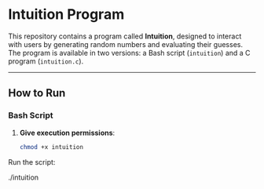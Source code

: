 # Intuition Program

This repository contains a program called **Intuition**, designed to interact with users by generating random numbers and evaluating their guesses. The program is available in two versions: a Bash script (`intuition`) and a C program (`intuition.c`).

---

## How to Run

### Bash Script
1. **Give execution permissions**:
   ```bash
   chmod +x intuition
Run the script:

./intuition
